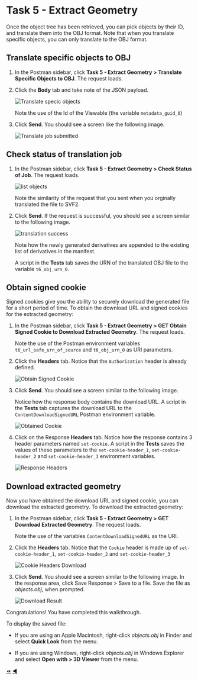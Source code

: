 # Task 5 - Extract Geometry

Once the object tree has been retrieved, you can pick objects by their ID, and translate them into the OBJ format. Note that when you translate specific objects, you can only translate to the OBJ format.

## Translate specific objects to OBJ

1. In the Postman sidebar, click **Task 5 - Extract Geometry > Translate Specific Objects to OBJ**. The request loads.

2. Click the **Body** tab and take note of the JSON payload.

   ![Translate specic objects](../images/tutorial_06_task_5_translate_specific_objects_01.png "Translate specic objects")

   Note the use of the Id of the Viewable (the variable `metadata_guid_0`)

2. Click **Send**. You should see a screen like the following image.

   ![Translate job submitted](../images/tutorial_06_task_5_translate_specific_objects_02.png "Translate job submitted")

## Check status of translation job

1. In the Postman sidebar, click **Task 5 - Extract Geometry > Check Status of Job**. The request loads.

   ![list objects](../images/tutorial_06_task_5_check_status_of_job_01.png "list objects")

   Note the similarity of the request that you sent when you orginally translated the file to SVF2.

2. Click **Send**. If the request is successful, you should see a screen similar to the following image. 

   ![translation success](../images/tutorial_06_task_5_check_status_of_job_02.png "translation success")

   Note how the newly generated derivatives are appended to the existing list of derivatives in the manifest.

   A script in the **Tests** tab saves the URN of the translated OBJ file to the variable `t6_obj_urn_0`.
   
## Obtain signed cookie

Signed cookies give you the ability to securely download the generated file for a short period of time. To obtain the download URL and signed cookies for the extracted geometry:

1. In the Postman sidebar, click  **Task 5 - Extract Geometry > GET Obtain Signed Cookie to Download Extracted Geometry**. The request loads.

   Note the use of the Postman environment variables `t6_url_safe_urn_of_source` and `t6_obj_urn_0` as URI parameters.

2. Click the **Headers** tab. Notice that the `Authorization` header is already defined.

    ![Obtain Signed Cookie](../images/tutorial06_obtain_signed_cookies_01.png "Obtain Signed Cookie")

3. Click **Send**. You should see a screen similar to the following image.

   Notice how the response body contains the download URL. A script in the **Tests** tab captures the download URL to the `ContentDownloadSignedURL` Postman environment variable.

    ![Obtained Cookie](../images/tutorial06_obtain_signed_cookies_02.png "Obtained Cookie")
    
4. Click on the Response **Headers** tab. Notice how the response contains 3 header parameters named `set-cookie`. A script in the **Tests** saves the values of these parameters to the `set-cookie-header_1`, `set-cookie-header_2` and `set-cookie-header_3` environment variables.

    ![Response Headers](../images/tutorial06_obtain_signed_cookies_03.png "Response Headers")
    
## Download extracted geometry

Now you have obtained the download URL and signed cookie, you can download the extracted geometry. To download the extracted geometry:

1. In the Postman sidebar, click **Task 5 - Extract Geometry > GET Download Extracted Geometry**. The request loads.

   Note the use of the variables `ContentDownloadSignedURL` as the URI.

2. Click the **Headers** tab. Notice that the `Cookie` header is made up of `set-cookie-header_1`, `set-cookie-header_2` and `set-cookie-header_3`

    ![Cookie Headers Download](../images/tutorial06_download_geometry_01.png "Cookie Headers Download")

3. Click **Send**. You should see a screen similar to the following image. In the response area, click Save Response > Save to a file. Save the file as *objects.obj*, when prompted.

    ![Download Result](../images/tutorial06_download_geometry_02.png "Download Result")

Congratulations! You have completed this walkthrough.

To display the saved file:

- If you are using an Apple Macintosh, right-click *objects.obj* in Finder and select **Quick Look** from the menu.

- If you are using Windows, right-click *objects.obj* in Windows Explorer and select **Open with > 3D Viewer** from the menu.

[:rewind:](../readme.md "readme.md") [:arrow_backward:](task-4.md "Previous task")
